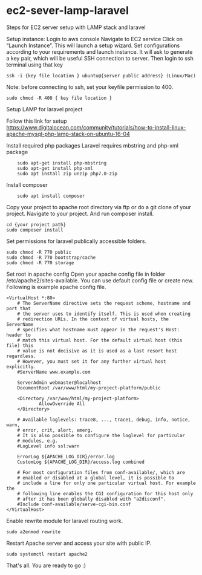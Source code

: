 # ec2-sever-lamp-laravel
Steps for EC2 server setup with LAMP stack and laravel

Setup instance:
Login to aws console
Navigate to EC2 service
Click on “Launch Instance”. This will launch a setup wizard. Set configurations according to your requirements and launch instance. 
It will ask to generate a key pair, which will be useful SSH connection to server.
Then login to ssh terminal using that key
	
	ssh -i {key file location } ubuntu@{server public address} (Linux/Mac)

Note: before connecting to ssh, set your keyfile permission to 400.
 
 	sudo chmod -R 400 { key file location } 
 
Setup LAMP for laravel project

Follow this link for setup
	https://www.digitalocean.com/community/tutorials/how-to-install-linux-apache-mysql-php-lamp-stack-on-ubuntu-16-04

Install required php packages
	Laravel requires mbstring and php-xml package
	
		sudo apt-get install php-mbstring
		sudo apt-get install php-xml
		sudo apt install zip unzip php7.0-zip

Install composer
		
		sudo apt install composer

Copy your project to apache root directory via ftp or do a git clone of your project. Navigate to your project. And run composer install.

	cd {your project path}
	sudo composer install
	
Set permissions for laravel publically accessible folders.

	sudo chmod -R 770 public
	sudo chmod -R 770 bootstrap/cache
	sudo chmod -R 770 storage

Set root in apache config
Open your apache config file in folder /etc/apache2/sites-available. You can use default config file or create new. Following is example apache config file.

	<VirtualHost *:80>
        # The ServerName directive sets the request scheme, hostname and port that
        # the server uses to identify itself. This is used when creating
        # redirection URLs. In the context of virtual hosts, the ServerName
        # specifies what hostname must appear in the request's Host: header to
        # match this virtual host. For the default virtual host (this file) this
        # value is not decisive as it is used as a last resort host regardless.
        # However, you must set it for any further virtual host explicitly.
        #ServerName www.example.com

        ServerAdmin webmaster@localhost
        DocumentRoot /var/www/html/my-project-platform/public

        <Directory /var/www/html/my-project-platform>
                AllowOverride All
        </Directory>

        # Available loglevels: trace8, ..., trace1, debug, info, notice, warn,
        # error, crit, alert, emerg.
        # It is also possible to configure the loglevel for particular
        # modules, e.g.
        #LogLevel info ssl:warn

        ErrorLog ${APACHE_LOG_DIR}/error.log
        CustomLog ${APACHE_LOG_DIR}/access.log combined

        # For most configuration files from conf-available/, which are
        # enabled or disabled at a global level, it is possible to
        # include a line for only one particular virtual host. For example the
        # following line enables the CGI configuration for this host only
        # after it has been globally disabled with "a2disconf".
        #Include conf-available/serve-cgi-bin.conf
	</VirtualHost>

Enable rewrite module for laravel routing work.

	sudo a2enmod rewrite

Restart Apache server and access your site with public IP.

	sudo systemctl restart apache2

That's all. You are ready to go :)
